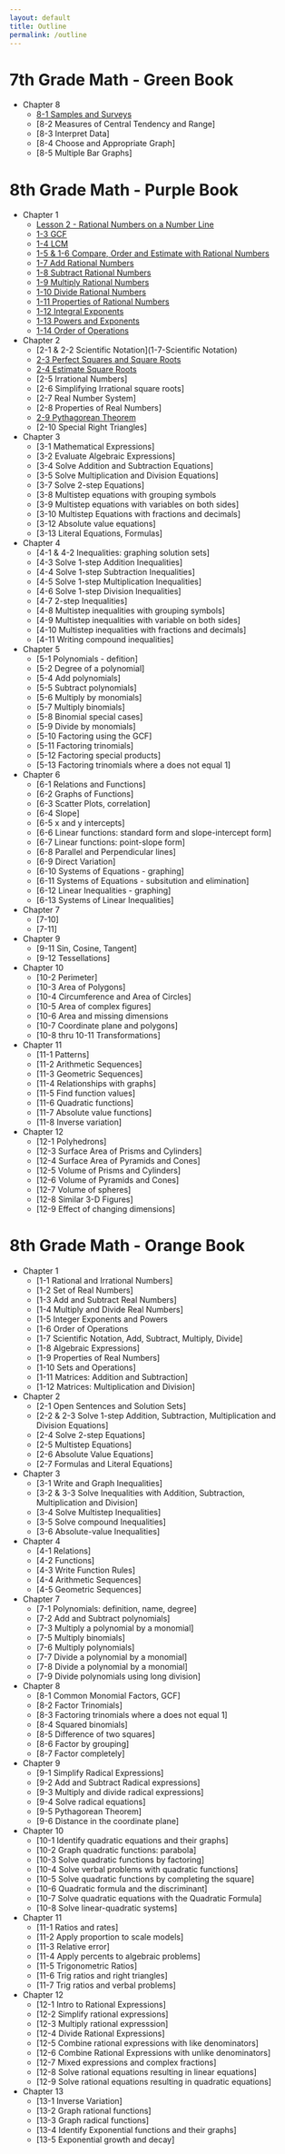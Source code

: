 ```yaml
---
layout: default
title: Outline
permalink: /outline
---
```

# 7th Grade Math - Green Book

* Chapter 8
   * [8-1 Samples and Surveys](8-1-Samples-green)
   * [8-2 Measures of Central Tendency and Range]
   * [8-3 Interpret Data]
   * [8-4 Choose and Appropriate Graph]
   * [8-5 Multiple Bar Graphs]

# 8th Grade Math - Purple Book

* Chapter 1
    * [Lesson 2 - Rational Numbers on a Number Line](1-2-Rational-Numbers-Number-Line)
    * [1-3 GCF](1-3-GCF)
    * [1-4 LCM](1-4-LCM)
    * [1-5 & 1-6 Compare, Order and Estimate with Rational Numbers](1-5&1-6-Compare-Order-Estimate)
    * [1-7 Add Rational Numbers](1-7-Add-Rational-Numbers)
    * [1-8 Subtract Rational Numbers](1-8-Subtract-Rational-Numbers)
    * [1-9 Multiply Rational Numbers](1-9-Multiply-Rational-Numbers)
    * [1-10 Divide Rational Numbers](1-10-Divide-Rationals)
    * [1-11 Properties of Rational Numbers](1-11-Properties-Rational-Numbers)
    * [1-12 Integral Exponents](Purple-1-12-Exponents)
    * [1-13 Powers and Exponents](1-13-Powers-and-Exponents-purple)
    * [1-14 Order of Operations](1-14-Order-of-Operations)
 * Chapter 2
    * [2-1 & 2-2 Scientific Notation](1-7-Scientific Notation)
    * [2-3 Perfect Squares and Square Roots](2-3-Squares-and-Square-Roots)
    * [2-4 Estimate Square Roots](2-4-Estimating-Square-Roots)
    * [2-5 Irrational Numbers]
    * [2-6 Simplifying Irrational square roots]
    * [2-7 Real Number System]
    * [2-8 Properties of Real Numbers]
    * [2-9 Pythagorean Theorem](2-9-Pythagoreantheorem)
    * [2-10 Special Right Triangles]
 * Chapter 3
    * [3-1 Mathematical Expressions]
    * [3-2 Evaluate Algebraic Expressions]
    * [3-4 Solve Addition and Subtraction Equations]
    * [3-5 Solve Multiplication and Division Equations]
    * [3-7 Solve 2-step Equations]
    * [3-8 Multistep equations with grouping symbols
    * [3-9 Multistep equations with variables on both sides]
    * [3-10 Multistep Equations with fractions and decimals]
    * [3-12 Absolute value equations]
    * [3-13 Literal Equations, Formulas]
 * Chapter 4
    * [4-1 & 4-2 Inequalities: graphing solution sets]
    * [4-3 Solve 1-step Addition Inequalities]
    * [4-4 Solve 1-step Subtraction Inequalities]
    * [4-5 Solve 1-step Multiplication Inequalities]
    * [4-6 Solve 1-step Division Inequalities]
    * [4-7 2-step Inequalities]
    * [4-8 Multistep inequalities with grouping symbols]
    * [4-9 Multistep inequalities with variable on both sides]
    * [4-10 Multistep inequalities with fractions and decimals]
    * [4-11 Writing compound inequalities]
 * Chapter 5
    * [5-1 Polynomials - defition]
    * [5-2 Degree of a polynomial]
    * [5-4 Add polynomials]
    * [5-5 Subtract polynomials]
    * [5-6 Multiply by monomials]
    * [5-7 Multiply binomials]
    * [5-8 Binomial special cases]
    * [5-9 Divide by monomials]
    * [5-10 Factoring using the GCF]
    * [5-11 Factoring trinomials]
    * [5-12 Factoring special products]
    * [5-13 Factoring trinomials where a does not equal 1]
  * Chapter 6
    * [6-1 Relations and Functions]
    * [6-2 Graphs of Functions]
    * [6-3 Scatter Plots, correlation]
    * [6-4 Slope]
    * [6-5 x and y intercepts]
    * [6-6 Linear functions: standard form and slope-intercept form]
    * [6-7 Linear functions: point-slope form]
    * [6-8 Parallel and Perpendicular lines]
    * [6-9 Direct Variation]
    * [6-10 Systems of Equations - graphing]
    * [6-11 Systems of Equations - subsitution and elimination]
    * [6-12 Linear Inequalities - graphing]
    * [6-13 Systems of Linear Inequalities]
  * Chapter 7
    * [7-10]
    * [7-11]
  * Chapter 9
    * [9-11 Sin, Cosine, Tangent]
    * [9-12 Tessellations]
  * Chapter 10
    * [10-2 Perimeter]
    * [10-3 Area of Polygons]
    * [10-4 Circumference and Area of Circles]
    * [10-5 Area of complex figures]
    * [10-6 Area and missing dimensions
    * [10-7 Coordinate plane and polygons]
    * [10-8 thru 10-11 Transformations]
 * Chapter 11
    * [11-1 Patterns]
    * [11-2 Arithmetic Sequences]
    * [11-3 Geometric Sequences]
    * [11-4 Relationships with graphs]
    * [11-5 Find function values]
    * [11-6 Quadratic functions]
    * [11-7 Absolute value functions]
    * [11-8 Inverse variation]
 * Chapter 12
    * [12-1 Polyhedrons]
    * [12-3 Surface Area of Prisms and Cylinders]
    * [12-4 Surface Area of Pyramids and Cones]
    * [12-5 Volume of Prisms and Cylinders]
    * [12-6 Volume of Pyramids and Cones]
    * [12-7 Volume of spheres]
    * [12-8 Similar 3-D Figures]
    * [12-9 Effect of changing dimensions]
 

# 8th Grade Math - Orange Book
* Chapter 1
   * [1-1 Rational and Irrational Numbers]
   * [1-2 Set of Real Numbers]
   * [1-3 Add and Subtract Real Numbers]
   * [1-4 Multiply and Divide Real Numbers]
   * [1-5 Integer Exponents and Powers
   * [1-6 Order of Operations
   * [1-7 Scientific Notation, Add, Subtract, Multiply, Divide]
   * [1-8 Algebraic Expressions]
   * [1-9 Properties of Real Numbers]
   * [1-10 Sets and Operations]
   * [1-11 Matrices: Addition and Subtraction]
   * [1-12 Matrices: Multiplication and Division]
 * Chapter 2
   * [2-1 Open Sentences and Solution Sets]
   * [2-2 & 2-3 Solve 1-step Addition, Subtraction, Multiplication and Division Equations]
   * [2-4 Solve 2-step Equations]
   * [2-5 Multistep Equations]
   * [2-6 Absolute Value Equations]
   * [2-7 Formulas and Literal Equations]
 * Chapter 3
   * [3-1 Write and Graph Inequalities]
   * [3-2 & 3-3 Solve Inequalities with Addition, Subtraction, Multiplication and Division]
   * [3-4 Solve Multistep Inequalities]
   * [3-5 Solve compound Inequalities]
   * [3-6 Absolute-value Inequalities]
 * Chapter 4
   * [4-1 Relations]
   * [4-2 Functions]
   * [4-3 Write Function Rules]
   * [4-4 Arithmetic Sequences]
   * [4-5 Geometric Sequences]
 * Chapter 7
   * [7-1 Polynomials: definition, name, degree]
   * [7-2 Add and Subtract polynomials]
   * [7-3 Multiply a polynomial by a monomial]
   * [7-5 Multiply binomials]
   * [7-6 Multiply polynomials]
   * [7-7 Divide a polynomial by a monomial]
   * [7-8 Divide a polynomial by a monomial]
   * [7-9 Divide polynomials using long division]
 * Chapter 8
   * [8-1 Common Monomial Factors, GCF]
   * [8-2 Factor Trinomials]
   * [8-3 Factoring trinomials where a does not equal 1]
   * [8-4 Squared binomials]
   * [8-5 Difference of two squares]
   * [8-6 Factor by grouping]
   * [8-7 Factor completely]
 * Chapter 9
   * [9-1 Simplify Radical Expressions]
   * [9-2 Add and Subtract Radical expressions]
   * [9-3 Multiply and divide radical expressions]
   * [9-4 Solve radical equations]
   * [9-5 Pythagorean Theorem]
   * [9-6 Distance in the coordinate plane]
 * Chapter 10
   * [10-1 Identify quadratic equations and their graphs]
   * [10-2 Graph quadratic functions: parabola]
   * [10-3 Solve quadratic functions by factoring]
   * [10-4 Solve verbal problems with quadratic functions]
   * [10-5 Solve quadratic functions by completing the square]
   * [10-6 Quadratic formula and the discriminant]
   * [10-7 Solve quadratic equations with the Quadratic Formula]
   * [10-8 Solve linear-quadratic systems]
 * Chapter 11
   * [11-1 Ratios and rates]
   * [11-2 Apply proportion to scale models]
   * [11-3 Relative error]
   * [11-4 Apply percents to algebraic problems]
   * [11-5 Trigonometric Ratios]
   * [11-6 Trig ratios and right triangles]
   * [11-7 Trig ratios and verbal problems]
 * Chapter 12
   * [12-1 Intro to Rational Expressions]
   * [12-2 Simplify rational expressions]
   * [12-3 Multiply rational expresssion]
   * [12-4 Divide Rational Expressions]
   * [12-5 Combine rational expressions with like denominators]
   * [12-6 Combine Rational Expressions with unlike denominators]
   * [12-7 Mixed expressions and complex fractions]
   * [12-8 Solve rational equations resulting in linear equations]
   * [12-9 Solve rational equations resulting in quadratic equations]
 * Chapter 13
   * [13-1 Inverse Variation]
   * [13-2 Graph rational functions]
   * [13-3 Graph radical functions]
   * [13-4 Identify Exponential functions and their graphs]
   * [13-5 Exponential growth and decay]
   
